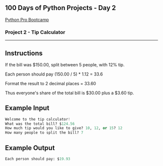 ## 100 Days of Python Projects - Day 2
[Python Pro Bootcamp](https://uc-cs.udemy.com/course/100-days-of-code/learn/lecture/20499928#overview "Udemy Course")

### Project 2 - Tip Calculator
***
## Instructions
If the bill was $150.00, split between 5 people, with 12% tip.

Each person should pay (150.00 / 5) * 1.12 = 33.6

Format the result to 2 decimal places = 33.60

Thus everyone's share of the total bill is $30.00 plus a $3.60 tip.

## Example Input
```python
Welcome to the tip calculator!
What was the total bill? $124.56
How much tip would you like to give? 10, 12, or 15? 12
How many people to split the bill? 7
```
## Example Output
```python
Each person should pay: $19.93
```
